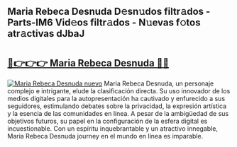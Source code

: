 ## Maria Rebeca Desnuda D𝚎sn𝚞dos filtr𝚊dos - Parts-IM6 Vid𝚎os filtr𝚊dos - N𝚞evas f𝚘tos atr𝚊ctivas dJbaJ

# <h2><a href="http://mb665ty.tromn.icu/?c=Maria+Rebeca+Desnuda">🔗👉👉👉 Maria Rebeca Desnuda 🔗🔗</a></h2>

[![Maria Rebeca Desnuda nuevo](https://i.imgur.com/pEAQMta.gif)](http://mb665ty.tromn.icu/?c=Maria+Rebeca+Desnuda)
Maria Rebeca Desnuda, un personaje complejo e intrigante, elude la clasificación directa. Su uso innovador de los medios digitales para la autopresentación ha cautivado y enfurecido a sus seguidores, estimulando debates sobre la privacidad, la expresión artística y la esencia de las comunidades en línea. A pesar de la ambigüedad de sus objetivos futuros, su papel en la configuración de la esfera digital es incuestionable. Con un espíritu inquebrantable y un atractivo innegable, Maria Rebeca Desnuda journey en el mundo en línea es imparable.
